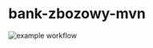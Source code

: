 # bank-zbozowy-mvn
![example workflow](https://github.com/<user>/<repo>/actions/workflows/ci.yml/badge.svg)
